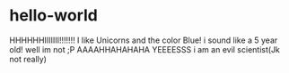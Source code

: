 # hello-world

HHHHHHIIIIIII!!!!!!! I like Unicorns and the color Blue!
i sound like a 5 year old! well im not ;P
AAAAHHAHAHAHA YEEEESSS i am an evil scientist(Jk not really)
